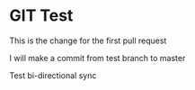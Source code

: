 # GIT Test 

This is the change for the first pull request

I will make a commit from test branch to master

Test bi-directional sync
<!--stackedit_data:
eyJoaXN0b3J5IjpbMTQzMzUyNDM1MSwtMTA2MzU2OTA0NF19
-->
